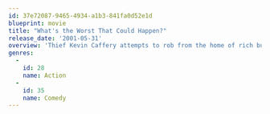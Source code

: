 ```yaml
---
id: 37e72087-9465-4934-a1b3-841fa0d52e1d
blueprint: movie
title: "What's the Worst That Could Happen?"
release_date: '2001-05-31'
overview: 'Thief Kevin Caffery attempts to rob from the home of rich businessman Max Fairbanks. But Fairbanks catches him and steals his cherished ring that his girlfriend gave him. Caffery is then bent on revenge and getting his ring back with the help of his partners.'
genres:
  -
    id: 28
    name: Action
  -
    id: 35
    name: Comedy
---
```

